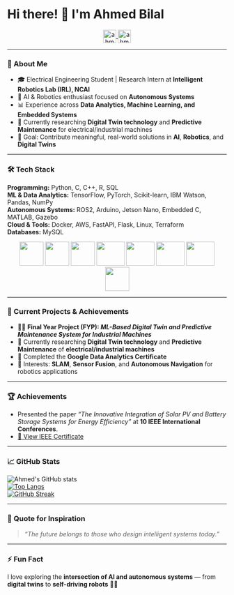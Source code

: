 # Hi there! 👋 I'm Ahmed Bilal

<p align="center">
  <a href="https://www.linkedin.com/in/ahmedbilal9">
    <img align="center" src="https://cdn.jsdelivr.net/npm/simple-icons@3.0.1/icons/linkedin.svg" alt="ahmedbilal9" height="30" width="30" />
  </a>
  <a href="https://www.kaggle.com/ahmedbilalsheikh">
    <img align="center" src="https://cdn.jsdelivr.net/npm/simple-icons@3.0.1/icons/kaggle.svg" alt="ahmedbilalsheikh" height="30" width="30" />
  </a>
</p>

---

### 🚀 About Me
- 🎓 Electrical Engineering Student | Research Intern at **Intelligent Robotics Lab (IRL), NCAI**
- 🤖 AI & Robotics enthusiast focused on **Autonomous Systems**
- 📊 Experience across **Data Analytics, Machine Learning, and Embedded Systems**
- 🔭 Currently researching **Digital Twin technology** and **Predictive Maintenance** for electrical/industrial machines
- 🎯 Goal: Contribute meaningful, real-world solutions in **AI**, **Robotics**, and **Digital Twins**

---

### 🛠️ Tech Stack

**Programming:** Python, C, C++, R, SQL  
**ML & Data Analytics:** TensorFlow, PyTorch, Scikit-learn, IBM Watson, Pandas, NumPy  
**Autonomous Systems:** ROS2, Arduino, Jetson Nano, Embedded C, MATLAB, Gazebo  
**Cloud & Tools:** Docker, AWS, FastAPI, Flask, Linux, Terraform  
**Databases:** MySQL  

<p align="center">
  <img src="https://www.vectorlogo.zone/logos/python/python-icon.svg" width="55" height="55"/>
  <img src="https://www.vectorlogo.zone/logos/cplusplus/cplusplus-icon.svg" width="55" height="55"/>
  <img src="https://www.vectorlogo.zone/logos/ros/ros-icon.svg" width="55" height="55"/>
  <img src="https://www.vectorlogo.zone/logos/docker/docker-official.svg" width="65" height="55"/>
  <img src="https://www.vectorlogo.zone/logos/amazon_aws/amazon_aws-icon.svg" width="65" height="55"/>
  <img src="https://www.vectorlogo.zone/logos/opencv/opencv-icon.svg" width="65" height="55"/>
  <img src="https://www.vectorlogo.zone/logos/nvidia/nvidia-icon.svg" width="65" height="55"/>
  <img src="https://www.vectorlogo.zone/logos/mysql/mysql-icon.svg" width="55" height="55"/>
</p>

---

### 📌 Current Projects & Achievements
- 🧑‍🔬 **Final Year Project (FYP): _ML-Based Digital Twin and Predictive Maintenance System for Industrial Machines_**
- 🔬 Currently researching **Digital Twin technology** and **Predictive Maintenance** of **electrical/industrial machines**
- 📜 Completed the **Google Data Analytics Certificate**
- 🤝 Interests: **SLAM**, **Sensor Fusion**, and **Autonomous Navigation** for robotics applications

---

### 🏆 Achievements
- Presented the paper *“The Innovative Integration of Solar PV and Battery Storage Systems for Energy Efficiency”* at **10 IEEE International Conferences**.  
- [📄 View IEEE Certificate](certificates/IEEE_Certificate_2025.pdf)

---

### 📈 GitHub Stats

![Ahmed's GitHub stats](https://github-readme-stats.vercel.app/api?username=ahmedbilal9&show_icons=true&theme=tokyonight&count_private=true)  
[![Top Langs](https://github-readme-stats.vercel.app/api/top-langs/?username=ahmedbilal9&layout=compact&theme=tokyonight)](https://github.com/anuraghazra/github-readme-stats)  
[![GitHub Streak](https://github-readme-streak-stats.herokuapp.com/?user=ahmedbilal9&theme=tokyonight)](https://git.io/streak-stats)

---

### 🤖 Quote for Inspiration
> *“The future belongs to those who design intelligent systems today.”*

---

### ⚡ Fun Fact
I love exploring the **intersection of AI and autonomous systems** — from **digital twins** to **self-driving robots** 🚗🤖
